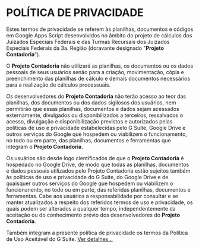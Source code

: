 # **POLÍTICA DE PRIVACIDADE**

Estes termos de privacidade se referem às planilhas, documentos e códigos em Google Apps Script desenvolvidos no âmbito do projeto de cálculos dos Juizados Especiais Federais e das Turmas Recursais dos Juizados Especiais Federais da 3a. Região (doravante designado "**Projeto Contadoria**").

O **Projeto Contadoria** não utilizará as planilhas, os documentos ou os dados pessoais de seus usuários senão para a criação, movimentação, cópia e preenchimento das planilhas de cálculo e demais documentos necessários para a realização de cálculos processuais.

Os desenvolvedores do **Projeto Contadoria** não terão acesso ao teor das planilhas, dos documentos ou dos dados sigilosos dos usuários, nem permitirão que essas planilhas, documentos e dados sejam acessados externamente, divulgados ou disponibilizados a terceiros, ressalvados o acesso, divulgação e disponibilização previstos e autorizados pelas políticas de uso e privacidade estabelecidas pelo G Suite, Google Drive e outros serviços do Google que hospedem ou viabilizem o funcionamento, no todo ou em parte, das planilhas, documentos e ferramentas que integram o **Projeto Contadoria**.

Os usuários são desde logo cientificados de que o **Projeto Contadoria** é hospedado no Google Drive, de modo que todas as planilhas, documentos e dados pessoais utilizados pelo Projeto Contadoria estão sujeitos também às políticas de uso e privacidade do G Suite, do Google Drive e de quaisquer outros serviços do Google que hospedem ou viabilizem o funcionanento, no todo ou em parte, das referidas planilhas, documentos e ferramentas. Cabe aos usuários a responsabilidade por consultar e se manter atualizados a respeito dos referidos termos de uso e privacidade, os quais podem ser alterados a qualquer tempo, independentemente da aceitação ou do conhecimento prévio dos desenvolvedores do **Projeto Contadoria**.

Também integram a presente política de privacidade os termos da Política de Uso Aceitável do G Suite. [Ver detalhes...](https://gsuite.google.com/terms/use_policy.html)
